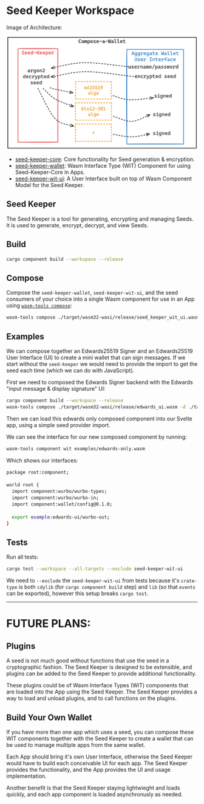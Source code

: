 # Seed Keeper Workspace

Image of Architecture:

![architecture](./architecture.png)

- [seed-keeper-core](crates/seed-keeper-core/): Core functionality for Seed generation & encryption.
- [seed-keeper-wallet](crates/seed-keeper-wallet/): Wasm Interface Type (WIT) Component for using Seed-Keeper-Core in Apps.
- [seed-keeper-wit-ui](crates/seed-keeper-wit-ui/): A User Interface built on top of Wasm Component Model for the Seed Keeper.

## Seed Keeper

The Seed Keeper is a tool for generating, encrypting and managing Seeds. It is used to generate, encrypt, decrypt, and view Seeds.

## Build

```bash
cargo component build --workspace --release
```

## Compose

Compose the `seed-keeper-wallet`, `seed-keeper-wit-ui`, and the seed consumers of your choice into a single Wasm component for use in an App using [`wasm-tools compose`](https://component-model.bytecodealliance.org/creating-and-consuming/composing.html):

```bash
wasm-tools compose ./target/wasm32-wasi/release/seed_keeper_wit_ui.wasm -d ./target/wasm32-wasi/release/seed_keeper_wit.wasm -o examples/composed-wallet.wasm
```

## Examples

We can compose together an Edwards25519 Signer and an Edwards25519 User Interface (UI) to create a mini wallet that can sign messages. If we start without the `seed-keeper` we would need to provide the import to get the seed each time (which we can do with JavaScript).

First we need to composed the Edwards Signer backend with the Edwards "input message & display signature" UI:

```bash
cargo component build --workspace --release
wasm-tools compose ./target/wasm32-wasi/release/edwards_ui.wasm -d ./target/wasm32-wasi/release/edwards_wit.wasm -o examples/edwards-only.wasm
```

Then we can load this edwards only composed component into our Svelte app, using a simple seed provider import.

We can see the interface for our new composed component by running:

```bash
wasm-tools component wit examples/edwards-only.wasm
```

Which shows our interfaces:

```bash
package root:component;

world root {
  import component:wurbo/wurbo-types;
  import component:wurbo/wurbo-in;  
  import component:wallet/config@0.1.0;

  export example:edwards-ui/wurbo-out;
}

```

## Tests

Run all tests:

```bash
cargo test --workspace --all-targets --exclude seed-keeper-wit-ui
```

We need to `--exclude` the `seed-keeper-wit-ui` from tests because it's `crate-type` is both `cdylib` (for `cargo component build` step) and `lib` (so that `events` can be exported), however this setup breaks `cargo test`.

---

# FUTURE PLANS:

## Plugins

A seed is not much good without functions that use the seed in a cryptographic fashion. The Seed Keeper is designed to be extensible, and plugins can be added to the Seed Keeper to provide additional functionality.

These plugins could be of Wasm Interface Types (WIT) components that are loaded into the App using the Seed Keeper. The Seed Keeper provides a way to load and unload plugins, and to call functions on the plugins.

## Build Your Own Wallet

If you have more than one app which uses a seed, you can compose these WIT components together with the Seed Keeper to create a wallet that can be used to manage multiple apps from the same wallet.

Each App should bring it's own User Interface, otherwise the Seed Keeper would have to build each conceivable UI for each app. The Seed Keeper provides the functionality, and the App provides the UI and usage implementation.

Another benefit is that the Seed Keeper staying lightwieght and loads quickly, and each app component is loaded asynchronusly as needed.
